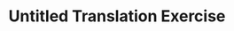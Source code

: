 ---
ee_id: '157'
site: '1'
type: '2'
long_id: 2006-002 Untitled Translation Exercise
url: 2006-002-untitled-translation-exercise
title: Untitled Translation Exercise
year: '2006'
medium: Video
commission:
add_credit:
dims: 1:41:53 minutes
pitch: Dazed and Confused dubbed back into English via an outsource firm in Bangalore.
ps: "<p>​So......yes the dialog in the film is still in English. :)"
live_url:
related:
youtube:
imgs: translation-2006-002-install-6-database.jpg
subheading:
year2: '2006'
download:
add_credits:
related_code:
layout: things-i-made
---